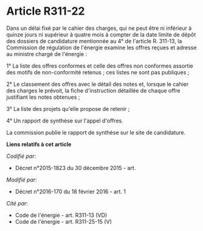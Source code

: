 # Article R311-22

Dans un délai fixé par le cahier des charges, qui ne peut être ni inférieur à quinze jours ni supérieur à quatre mois à
compter de la date limite de dépôt des dossiers de candidature mentionnée au 4° de l'article R. 311-13, la Commission de
régulation de l'énergie examine les offres reçues et adresse au ministre chargé de l'énergie : 

1° La liste des offres conformes et celle des offres non conformes assortie des motifs de non-conformité retenus ; ces listes
ne sont pas publiques ; 

2° Le classement des offres avec le détail des notes et, lorsque le cahier des charges le prévoit, la fiche d'instruction
détaillée de chaque offre justifiant les notes obtenues ; 

3° La liste des projets qu'elle propose de retenir ; 

4° Un rapport de synthèse sur l'appel d'offres. 

La commission publie le rapport de synthèse sur le site de candidature.

**Liens relatifs à cet article**

_Codifié par_:

  - Décret n°2015-1823 du 30 décembre 2015 - art.

_Modifié par_:

  - Décret n°2016-170 du 18 février 2016 - art. 1

_Cité par_:

  - Code de l'énergie - art. R311-13 (VD)
  - Code de l'énergie - art. R311-25-15 (V)
